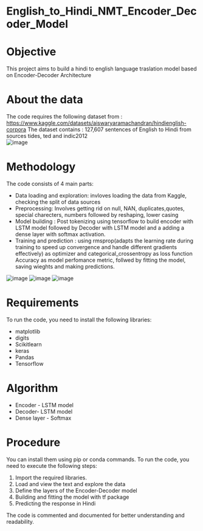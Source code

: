 # English_to_Hindi_NMT_Encoder_Decoder_Model

# Objective
This project aims to build a hindi to english language traslation model based on Encoder-Decoder Architecture 

# About the data
The code requires the following dataset from : https://www.kaggle.com/datasets/aiswaryaramachandran/hindienglish-corpora
The dataset contains : 127,607 sentences of English to Hindi from sources tides, ted and indic2012    
![image](https://github.com/ritikdhame/Language_Translation_Multiplemodel/assets/7029092/c5376a7d-f1fb-4c6d-990f-89e8a6515963)

# Methodology
The code consists of 4 main parts:
- Data loading and exploration: invloves loading the data from Kaggle, checking the split of data sources
- Preprocessing: Involves getting rid on null, NAN, duplicates,quotes, special charecters, numbers followed by reshaping, lower casing 
- Model building : Post tokenizing using tensorflow to build encoder with LSTM model followed by Decoder with LSTM model and a adding a dense layer with softmax activation.
- Training and prediction : using rmsprop(adapts the learning rate during training to speed up convergence and handle different gradients effectively) as optimizer and  categorical_crossentropy as loss function Accuracy as model perfomance metric, follwed by fitting the model, saving wieghts and making predictions.

![image](https://github.com/ritikdhame/Language_Translation_Multiplemodel/assets/7029092/9b9ed56c-4986-41e0-baf9-9218d0471472)
![image](https://github.com/ritikdhame/Language_Translation_Multiplemodel/assets/7029092/add51878-e896-4d60-9077-bbb388016bee)
![image](https://github.com/ritikdhame/Language_Translation_Multiplemodel/assets/7029092/205128b3-9391-4e73-8da9-391ae655f4ed)

#  Requirements
To run the code, you need to install the following libraries:
- matplotlib
- digits
- Scikitlearn
- keras
- Pandas
- Tensorflow

# Algorithm 
- Encoder - LSTM model 
- Decoder- LSTM model
- Dense layer - Softmax

# Procedure
You can install them using pip or conda commands.
To run the code, you need to execute the following steps:

1. Import the required libraries.
2. Load and view the text and explore the data 
3. Define the layers of the Encoder-Decoder model
4. Building and fitting the model with tf package
5. Predicting the response in Hindi


The code is commented and documented for better understanding and readability.

